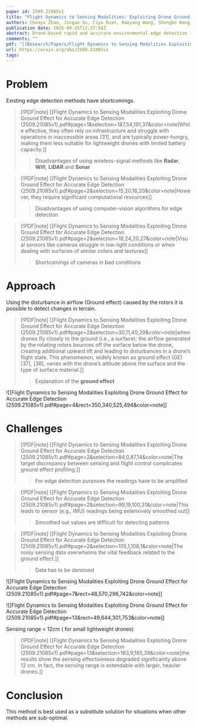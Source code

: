 ```yaml
---
paper id: 2509.21085v1
title: "Flight Dynamics to Sensing Modalities: Exploiting Drone Ground Effect for Accurate Edge Detection"
authors: Chenyu Zhao, Jingao Xu, Ciyu Ruan, Haoyang Wang, Shengbo Wang, Jiaqi Li, Jirong Zha, Weijie Hong, Zheng Yang, Yunhao Liu, Xiao-Ping Zhang, Xinlei Chen
publication date: 2025-09-25T12:37:54Z
abstract: Drone-based rapid and accurate environmental edge detection is highly advantageous for tasks such as disaster relief and autonomous navigation. Current methods, using radars or cameras, raise deployment costs and burden lightweight drones with high computational demands. In this paper, we propose AirTouch, a system that transforms the ground effect from a stability 'foe' in traditional flight control views, into a 'friend' for accurate and efficient edge detection. Our key insight is that analyzing drone basic attitude sensor readings and flight commands allows us to detect ground effect changes. Such changes typically indicate the drone flying over a boundary of two materials, making this information valuable for edge detection. We approach this insight through theoretical analysis, algorithm design, and implementation, fully leveraging the ground effect as a new sensing modality without compromising drone flight stability, thereby achieving accurate and efficient scene edge detection. We also compare this new sensing modality with vision-based methods to clarify its exclusive advantages in resource efficiency and detection capability. Extensive evaluations demonstrate that our system achieves a high detection accuracy with mean detection distance errors of 0.051m, outperforming the baseline method performance by 86%. With such detection performance, our system requires only 43 mW power consumption, contributing to this new sensing modality for low-cost and highly efficient edge detection.
comments: ""
pdf: "[[Research/Papers/Flight Dynamics to Sensing Modalities Exploiting Drone Ground Effect for Accurate Edge Detection (2509.21085v1).pdf]]"
url: https://arxiv.org/abs/2509.21085v1
tags:
---
```

# Problem 
Existing edge detection methods have shortcomings. 

> [!PDF|note] [[Flight Dynamics to Sensing Modalities Exploiting Drone Ground Effect for Accurate Edge Detection (2509.21085v1).pdf#page=1&selection=187,54,191,37&color=note|While effective, they often rely on infrastructure and struggle with operations in inaccessible areas [31], and are typically power-hungry, making them less suitable for lightweight drones with limited battery capacity.]]
> > Disadvantages of using wireless-signal methods like **Radar**, **Wifi**, **LiDAR** and **Sonar** 

> [!PDF|note] [[Flight Dynamics to Sensing Modalities Exploiting Drone Ground Effect for Accurate Edge Detection (2509.21085v1).pdf#page=2&selection=15,20,16,20&color=note|However, they require significant computational resources]]
> > Disadvantages of using computer-vision algorithms for edge detection
> 

> [!PDF|note] [[Flight Dynamics to Sensing Modalities Exploiting Drone Ground Effect for Accurate Edge Detection (2509.21085v1).pdf#page=2&selection=18,24,20,27&color=note|Visual sensors like cameras struggle in low-light conditions or when dealing with surfaces of similar colors and textures]]
> > Shortcomings of cameras in bad conditions
> 


# Approach

Using the disturbance in airflow (Ground effect) caused by the rotors it is possible to detect changes in terrain. 

> [!PDF|note] [[Flight Dynamics to Sensing Modalities Exploiting Drone Ground Effect for Accurate Edge Detection (2509.21085v1).pdf#page=2&selection=30,11,40,29&color=note|when drones fly closely to the ground (i.e., a surface): the airflow generated by the rotating rotors bounces off the surface below the drone, creating additional upward lift and leading to disturbances in a drone’s flight state. This phenomenon, widely known as ground effect (GE) [37], [38], varies with the drone’s altitude above the surface and the type of surface material.]]
> > Explanation of the **ground effect**
> 

![[Flight Dynamics to Sensing Modalities Exploiting Drone Ground Effect for Accurate Edge Detection (2509.21085v1).pdf#page=4&rect=350,340,525,494&color=note]]

# Challenges 


> [!PDF|note] [[Flight Dynamics to Sensing Modalities Exploiting Drone Ground Effect for Accurate Edge Detection (2509.21085v1).pdf#page=2&selection=84,0,87,14&color=note|The target discrepancy between sensing and flight control complicates ground effect profiling.]]
> > For edge detection purposes the readings have to be amplified 

> [!PDF|note] [[Flight Dynamics to Sensing Modalities Exploiting Drone Ground Effect for Accurate Edge Detection (2509.21085v1).pdf#page=2&selection=99,19,100,31&color=note|This leads to sensor (e.g., IMU) readings being extensively smoothed out]] 
> > Smoothed out values are difficult for detecting patterns  

> [!PDF|note] [[Flight Dynamics to Sensing Modalities Exploiting Drone Ground Effect for Accurate Edge Detection (2509.21085v1).pdf#page=2&selection=105,1,108,1&color=note|The noisy sensing data overwhelms the vital feedback related to the ground effect.]]
> > Data has to be denoised

![[Flight Dynamics to Sensing Modalities Exploiting Drone Ground Effect for Accurate Edge Detection (2509.21085v1).pdf#page=7&rect=48,570,296,742&color=note]]

![[Flight Dynamics to Sensing Modalities Exploiting Drone Ground Effect for Accurate Edge Detection (2509.21085v1).pdf#page=13&rect=49,644,301,753&color=note]]

Sensing range < 12cm ( for small lightweight drones)
> [!PDF|note] [[Flight Dynamics to Sensing Modalities Exploiting Drone Ground Effect for Accurate Edge Detection (2509.21085v1).pdf#page=13&selection=183,9,185,39&color=note|the results show the sensing effectiveness degraded significantly above 12 cm. In fact, the sensing range is extendable with larger, heavier drones.]]

# Conclusion

This method is best used as a substitute solution for situations when other methods are sub-optimal.